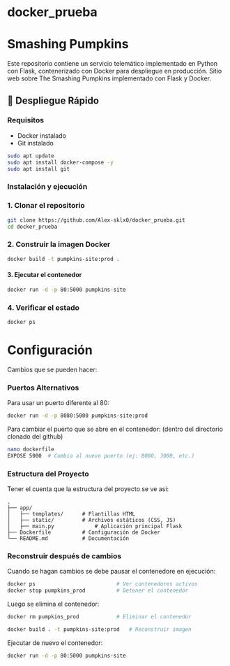 # docker_prueba
# Smashing Pumpkins
Este repositorio contiene un servicio telemático implementado en Python con Flask, contenerizado con Docker para despliegue en producción.
Sitio web sobre The Smashing Pumpkins implementado con Flask y Docker.

## 🚀 Despliegue Rápido

### Requisitos
- Docker instalado
- Git instalado 
```bash
sudo apt update
sudo apt install docker-compose -y
sudo apt install git
```


### Instalación y ejecución
### 1. Clonar el repositorio
```bash
git clone https://github.com/Alex-sklx0/docker_prueba.git
cd docker_prueba
```

### 2. Construir la imagen Docker
```bash
docker build -t pumpkins-site:prod .
```
#### 3. Ejecutar el contenedor 
```bash
docker run -d -p 80:5000 pumpkins-site
```
### 4. Verificar el estado
```bash
docker ps
```

# Configuración
Cambios que se pueden hacer:
### Puertos Alternativos
Para usar un puerto diferente al 80:
```bash
docker run -d -p 8080:5000 pumpkins-site:prod
```
Para cambiar el puerto que se abre en el contenedor: (dentro del directorio clonado del github)
```bash
nano dockerfile
EXPOSE 5000  # Cambia al nuevo puerto (ej: 8080, 3000, etc.)
```

### Estructura del Proyecto
Tener el cuenta que la estructura del proyecto se ve así:
```
.
├── app/
│   ├── templates/      # Plantillas HTML
│   ├── static/         # Archivos estáticos (CSS, JS)
│   ├── main.py             # Aplicación principal Flask
├── Dockerfile          # Configuración de Docker
└── README.md           # Documentación
```

### Reconstruir después de cambios
Cuando se hagan cambios se debe pausar el contenedore en ejecución:
```bash
docker ps                          # Ver contenedores activos
docker stop pumpkins_prod          # Detener el contenedor
```
Luego se elimina el contenedor:
```bash
docker rm pumpkins_prod            # Eliminar el contenedor
```

```bash
docker build . -t pumpkins-site:prod   # Reconstruir imagen
```

Ejecutar de nuevo el contenedor:
```bash
docker run -d -p 80:5000 pumpkins-site
```
